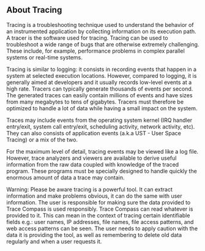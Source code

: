 ## About Tracing

Tracing is a troubleshooting technique used to understand the behavior of an instrumented application by collecting information on its execution path. A tracer is the software used for tracing. Tracing can be used to troubleshoot a wide range of bugs that are otherwise extremely challenging. These include, for example, performance problems in complex parallel systems or real-time systems.

Tracing is similar to logging: it consists in recording events that happen in a system at selected execution locations. However, compared to logging, it is generally aimed at developers and it usually records low-level events at a high rate. Tracers can typically generate thousands of events per second. The generated traces can easily contain millions of events and have sizes from many megabytes to tens of gigabytes. Tracers must therefore be optimized to handle a lot of data while having a small impact on the system.

Traces may include events from the operating system kernel (IRQ handler entry/exit, system call entry/exit, scheduling activity, network activity, etc). They can also consists of application events (a.k.a UST - User Space Tracing) or a mix of the two.

For the maximum level of detail, tracing events may be viewed like a log file. However, trace analyzers and viewers are available to derive useful information from the raw data coupled with knowledge of the traced program. These programs must be specially designed to handle quickly the enormous amount of data a trace may contain.

Warning: Please be aware tracing is a powerful tool. It can extract information and make problems obvious, it can do the same with user information. The user is responsible for making sure the data provided to Trace Compass is used responsibly. Trace Compass can read whatever is provided to it. This can mean in the context of tracing certain identifiable fields e.g.: user names, IP addresses, file names, file access patterns, and web access patterns can be seen. The user needs to apply caution with the data it is providing the tool, as well as remembering to delete old data regularly and when a user requests it.